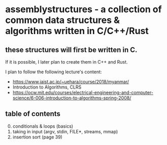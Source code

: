 # assemblystructures - a collection of common data structures & algorithms written in C/C++/Rust

## these structures will first be written in C.
If it is possible, I later plan to create them in C++ and Rust.

I plan to follow the following lecture's content:
* https://www.jaist.ac.jp/~uehara/course/2018/myanmar/
* Introduction to Algorithms, CLRS
* https://ocw.mit.edu/courses/electrical-engineering-and-computer-science/6-006-introduction-to-algorithms-spring-2008/

## table of contents
0. conditionals & loops (basics)
0. taking in input (argv, stdin, FILE*, streams, mmap)
1. insertion sort (page 39)
